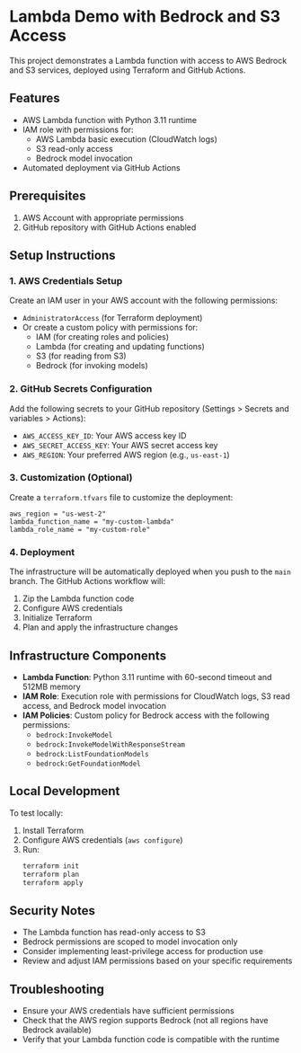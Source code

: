 # Lambda Demo with Bedrock and S3 Access

This project demonstrates a Lambda function with access to AWS Bedrock and S3 services, deployed using Terraform and GitHub Actions.

## Features

- AWS Lambda function with Python 3.11 runtime
- IAM role with permissions for:
  - AWS Lambda basic execution (CloudWatch logs)
  - S3 read-only access
  - Bedrock model invocation
- Automated deployment via GitHub Actions

## Prerequisites

1. AWS Account with appropriate permissions
2. GitHub repository with GitHub Actions enabled

## Setup Instructions

### 1. AWS Credentials Setup

Create an IAM user in your AWS account with the following permissions:
- `AdministratorAccess` (for Terraform deployment)
- Or create a custom policy with permissions for:
  - IAM (for creating roles and policies)
  - Lambda (for creating and updating functions)
  - S3 (for reading from S3)
  - Bedrock (for invoking models)

### 2. GitHub Secrets Configuration

Add the following secrets to your GitHub repository (Settings > Secrets and variables > Actions):

- `AWS_ACCESS_KEY_ID`: Your AWS access key ID
- `AWS_SECRET_ACCESS_KEY`: Your AWS secret access key
- `AWS_REGION`: Your preferred AWS region (e.g., `us-east-1`)

### 3. Customization (Optional)

Create a `terraform.tfvars` file to customize the deployment:

```hcl
aws_region = "us-west-2"
lambda_function_name = "my-custom-lambda"
lambda_role_name = "my-custom-role"
```

### 4. Deployment

The infrastructure will be automatically deployed when you push to the `main` branch. The GitHub Actions workflow will:

1. Zip the Lambda function code
2. Configure AWS credentials
3. Initialize Terraform
4. Plan and apply the infrastructure changes

## Infrastructure Components

- **Lambda Function**: Python 3.11 runtime with 60-second timeout and 512MB memory
- **IAM Role**: Execution role with permissions for CloudWatch logs, S3 read access, and Bedrock model invocation
- **IAM Policies**: Custom policy for Bedrock access with the following permissions:
  - `bedrock:InvokeModel`
  - `bedrock:InvokeModelWithResponseStream`
  - `bedrock:ListFoundationModels`
  - `bedrock:GetFoundationModel`

## Local Development

To test locally:

1. Install Terraform
2. Configure AWS credentials (`aws configure`)
3. Run:
   ```bash
   terraform init
   terraform plan
   terraform apply
   ```

## Security Notes

- The Lambda function has read-only access to S3
- Bedrock permissions are scoped to model invocation only
- Consider implementing least-privilege access for production use
- Review and adjust IAM permissions based on your specific requirements

## Troubleshooting

- Ensure your AWS credentials have sufficient permissions
- Check that the AWS region supports Bedrock (not all regions have Bedrock available)
- Verify that your Lambda function code is compatible with the runtime